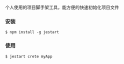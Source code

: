 个人使用的项目脚手架工具，能方便的快速初始化项目文件

### 安装

```
$ npm install -g jestart
```

### 使用

```
$ jestart crete myApp
```
